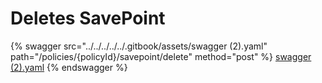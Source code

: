 # Deletes SavePoint

{% swagger src="../../../../../.gitbook/assets/swagger (2).yaml" path="/policies/{policyId}/savepoint/delete" method="post" %}
[swagger (2).yaml](<../../../../../.gitbook/assets/swagger (2).yaml>)
{% endswagger %}
